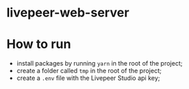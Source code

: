 # livepeer-web-server

# How to run

- install packages by running `yarn` in the root of the project;
- create a folder called `tmp` in the root of the project;
- create a `.env` file with the Livepeer Studio api key;
